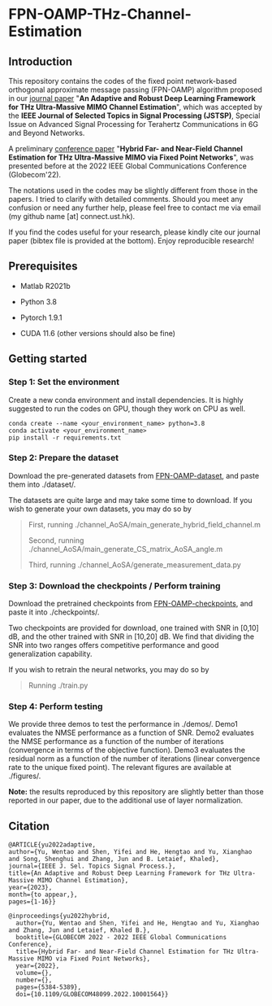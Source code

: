 # FPN-OAMP-THz-Channel-Estimation

## Introduction

This repository contains the codes of the fixed point network-based orthogonal approximate message passing (FPN-OAMP) algorithm proposed in our [journal paper](https://ieeexplore.ieee.org/abstract/document/10143629) "**An Adaptive and Robust Deep Learning Framework for THz Ultra-Massive MIMO Channel Estimation**", which was accepted by the **IEEE Journal of Selected Topics in Signal Processing (JSTSP)**, Special Issue on Advanced Signal Processing for Terahertz Communications in 6G and Beyond Networks.

A preliminary [conference paper](https://ieeexplore.ieee.org/abstract/document/10001564) "**Hybrid Far- and Near-Field Channel Estimation for THz Ultra-Massive MIMO via Fixed Point Networks**", was presented before at the 2022 IEEE Global Communications Conference (Globecom'22).

The notations used in the codes may be slightly different from those in the papers. I tried to clarify with detailed comments. Should you meet any confusion or need any further help, please feel free to contact me via email (my github name [at] connect.ust.hk).

If you find the codes useful for your research, please kindly cite our journal paper (bibtex file is provided at the bottom). Enjoy reproducible research!

## Prerequisites

- Matlab R2021b
  
- Python 3.8
  
- Pytorch 1.9.1
  
- CUDA 11.6 (other versions should also be fine)
  

## Getting started

### Step 1: Set the environment

Create a new conda environment and install dependencies. It is highly suggested to run the codes on GPU, though they work on CPU as well.

```
conda create --name <your_environment_name> python=3.8
conda activate <your_environment_name>
pip install -r requirements.txt
```

### Step 2: Prepare the dataset

Download the pre-generated datasets from [FPN-OAMP-dataset](https://hkustconnect-my.sharepoint.com/:f:/g/personal/wyuaq_connect_ust_hk/EnjI6Aev9I5CpNCLdDTvaXQBef3i_gkapkmc8SFBRWsJYw?e=1fwI7o), and paste them into ./dataset/.

The datasets are quite large and may take some time to download. If you wish to generate your own datasets, you may do so by

> First, running ./channel_AoSA/main_generate_hybrid_field_channel.m
> 
> Second, running ./channel_AoSA/main_generate_CS_matrix_AoSA_angle.m
> 
> Third, running ./channel_AoSA/generate_measurement_data.py

### Step 3: Download the checkpoints / Perform training

Download the pretrained checkpoints from [FPN-OAMP-checkpoints](https://hkustconnect-my.sharepoint.com/:f:/g/personal/wyuaq_connect_ust_hk/EnHPxyogdzRIvz4oQsLBU1EBjmuR9dFlzeTX2CjTw1Rbkw?e=hy61F9), and paste it into ./checkpoints/.

Two checkpoints are provided for download, one trained with SNR in [0,10] dB, and the other trained with SNR in [10,20] dB. We find that dividing the SNR into two ranges offers competitive performance and good generalization capability.

If you wish to retrain the neural networks, you may do so by

> Running ./train.py

### Step 4: Perform testing

We provide three demos to test the performance in ./demos/. Demo1 evaluates the NMSE performance as a function of SNR. Demo2 evaluates the NMSE performance as a function of the number of iterations (convergence in terms of the objective function). Demo3 evaluates the residual norm as a function of the number of iterations (linear convergence rate to the unique fixed point). The relevant figures are available at ./figures/.

**Note:** the results reproduced by this repository are slightly better than those reported in our paper, due to the additional use of layer normalization.

## Citation

```
@ARTICLE{yu2022adaptive,
author={Yu, Wentao and Shen, Yifei and He, Hengtao and Yu, Xianghao and Song, Shenghui and Zhang, Jun and B. Letaief, Khaled},
journal={IEEE J. Sel. Topics Signal Process.}, 
title={An Adaptive and Robust Deep Learning Framework for THz Ultra-Massive MIMO Channel Estimation}, 
year={2023},
month={to appear,},
pages={1-16}}

@inproceedings{yu2022hybrid,
  author={Yu, Wentao and Shen, Yifei and He, Hengtao and Yu, Xianghao and Zhang, Jun and Letaief, Khaled B.},
  booktitle={GLOBECOM 2022 - 2022 IEEE Global Communications Conference}, 
  title={Hybrid Far- and Near-Field Channel Estimation for THz Ultra-Massive MIMO via Fixed Point Networks}, 
  year={2022},
  volume={},
  number={},
  pages={5384-5389},
  doi={10.1109/GLOBECOM48099.2022.10001564}}
```
